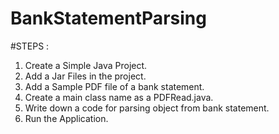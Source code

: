 # BankStatementParsing
#STEPS :
1) Create a Simple Java Project.
2) Add a Jar Files in the project.
3) Add a Sample PDF file of a bank statement.
4) Create a main class name as a PDFRead.java.
5) Write down a code for parsing object from bank statement.
6) Run the Application. 


